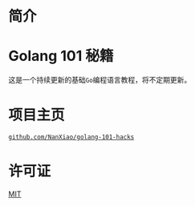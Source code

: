 # 简介

# Golang 101 秘籍

这是一个持续更新的基础`Go`编程语言教程，将不定期更新。

# 项目主页

[`github.com/NanXiao/golang-101-hacks`](https://github.com/NanXiao/golang-101-hacks)

# 许可证

[MIT](https://github.com/NanXiao/golang-101-hacks/blob/master/LICENSE)
